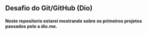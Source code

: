 ## Desafio do Git/GitHub (Dio)
#### <p>Neste repositorio estarei mostrando sobre os primeiros projetos passados pelo a **<strong>dio.me</strong>**.</p>
